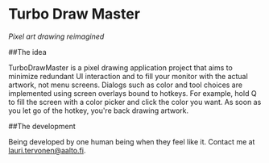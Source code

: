 Turbo Draw Master
===============
_Pixel art drawing reimagined_

##The idea

TurboDrawMaster is a pixel drawing application project that aims to minimize redundant UI interaction and to fill your monitor with the actual artwork, not menu screens. Dialogs such as color and tool choices are implemented using screen overlays bound to hotkeys. For example, hold Q to fill the screen with a color picker and click the color you want. As soon as you let go of the hotkey, you're back drawing artwork.

##The development

Being developed by one human being when they feel like it. Contact me at lauri.tervonen@aalto.fi.
